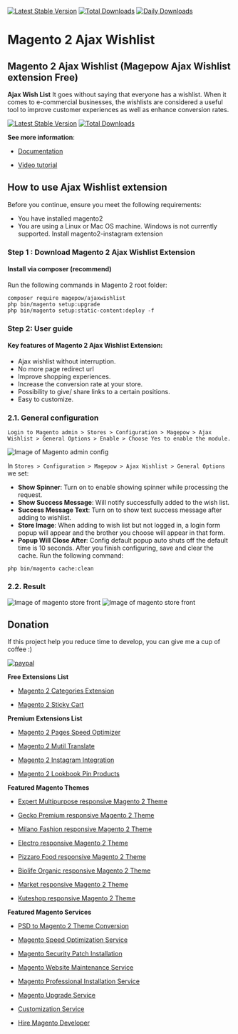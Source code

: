 
[![Latest Stable Version](https://poser.pugx.org/magepow/ajaxwishlist/v/stable)](https://packagist.org/packages/magepow/ajaxwishlist)
[![Total Downloads](https://poser.pugx.org/magepow/ajaxwishlist/downloads)](https://packagist.org/packages/magepow/ajaxwishlist)
[![Daily Downloads](https://poser.pugx.org/magepow/ajaxwishlist/d/daily)](https://packagist.org/packages/magepow/ajaxwishlist)
# Magento 2 Ajax Wishlist

## Magento 2 Ajax Wishlist (Magepow Ajax Wishlist extension Free)

**Ajax Wish List** It goes without saying that everyone has a wishlist. When it comes to e-commercial businesses, the wishlists are considered a useful tool to improve customer experiences as well as enhance conversion rates.

[![Latest Stable Version](https://poser.pugx.org/magepow/ajaxwishlist/v/stable)](https://packagist.org/packages/magepow/ajaxwishlist)
[![Total Downloads](https://poser.pugx.org/magepow/ajaxwishlist/downloads)](https://packagist.org/packages/magepow/ajaxwishlist)

**See more information**:

- [Documentation](https://docs.alothemes.com/m2/extension/ajaxwishlist/)

- [Video tutorial](https://www.youtube.com/watch?v=gTemvUzrOJg&t=57s)

## How to use Ajax Wishlist extension
Before you continue, ensure you meet the following requirements:

  * You have installed magento2
  * You are using a Linux or Mac OS machine. Windows is not currently supported.
  Install magento2-instagram extension

### Step 1 : Download Magento 2 Ajax Wishlist Extension

 #### Install via composer (recommend)
Run the following commands in Magento 2 root folder:
```
composer require magepow/ajaxwishlist
php bin/magento setup:upgrade
php bin/magento setup:static-content:deploy -f
```

### Step 2: User guide
  #### Key features of Magento 2 Ajax Wishlist Extension:
  * Ajax wishlist without interruption.
  * No more page redirect url
  * Improve shopping experiences.
  * Increase the conversion rate at your store.
  * Possibility to give/ share links to a certain positions.
  * Easy to customize.
  
  ### 2.1. General configuration

  `Login to Magento admin > Stores > Configuration > Magepow > Ajax Wishlist > General Options > Enable > Choose Yes to enable the module.`
  
  ![Image of Magento admin config](https://github.com/magepow/magento-2-ajax-wishlist/blob/master/media/backend_config.png)
  
   In `Stores > Configuration > Magepow > Ajax Wishlist > General Options` we set: 
   * **Show Spinner**: Turn on to enable showing spinner while processing the request.
   * **Show Success Message**: Will notify successfully added to the wish list.
   * **Success Message Text**: Turn on to show text success message after adding to wishlist.
   * **Store Image**: When adding to wish list but not logged in, a login form popup will appear and the brother you choose will appear in that form.
   * **Popup Will Close After**: Config default popup auto shuts off the default time is 10 seconds.
   After you finish configuring, save and clear the cache.
   Run the following command:
   
   ```
   php bin/magento cache:clean
   ```
  ### 2.2. Result
   
   ![Image of magento store front](https://github.com/magepow/magento-2-ajax-wishlist/blob/master/media/popup.png)
   ![Image of magento store front](https://github.com/magepow/magento-2-ajax-wishlist/blob/master/media//show_image_form_login.png)

 ## Donation

If this project help you reduce time to develop, you can give me a cup of coffee :) 

[![paypal](https://www.paypalobjects.com/en_US/i/btn/btn_donateCC_LG.gif)](https://www.paypal.com/paypalme/alopay)

      
**Free Extensions List**

* [Magento 2 Categories Extension](https://magepow.com/magento-categories-extension.html)

* [Magento 2 Sticky Cart](https://magepow.com/magento-sticky-cart.html)

**Premium Extensions List**

* [Magento 2 Pages Speed Optimizer](https://magepow.com/magento2-speed-optimizer.html)

* [Magento 2 Mutil Translate](https://magepow.com/magento-multi-translate.html)

* [Magento 2 Instagram Integration](https://magepow.com/magento-2-instagram.html)

* [Magento 2 Lookbook Pin Products](https://magepow.com/lookbook-pin-products.html)

**Featured Magento Themes**

* [Expert Multipurpose responsive Magento 2 Theme](https://1.envato.market/c/1314680/275988/4415?u=https://themeforest.net/item/expert-premium-responsive-magento-2-and-1-support-rtl-magento-2-/21667789)

* [Gecko Premium responsive Magento 2 Theme](https://1.envato.market/c/1314680/275988/4415?u=https://themeforest.net/item/gecko-responsive-magento-2-theme-rtl-supported/24677410)

* [Milano Fashion responsive Magento 2 Theme](https://1.envato.market/c/1314680/275988/4415?u=https://themeforest.net/item/milano-fashion-responsive-magento-1-2-theme/12141971)

* [Electro responsive Magento 2 Theme](https://1.envato.market/c/1314680/275988/4415?u=https://themeforest.net/item/electro-responsive-magento-1-2-theme/17042067)

* [Pizzaro Food responsive Magento 2 Theme](https://1.envato.market/c/1314680/275988/4415?u=https://themeforest.net/item/pizzaro-food-responsive-magento-1-2-theme/19438157)

* [Biolife Organic responsive Magento 2 Theme](https://1.envato.market/c/1314680/275988/4415?u=https://themeforest.net/item/biolife-organic-food-magento-2-theme-rtl-supported/25712510)

* [Market responsive Magento 2 Theme](https://1.envato.market/c/1314680/275988/4415?u=https://themeforest.net/item/market-responsive-magento-2-theme/22997928)

* [Kuteshop responsive Magento 2 Theme](https://1.envato.market/c/1314680/275988/4415?u=https://themeforest.net/item/kuteshop-multipurpose-responsive-magento-1-2-theme/12985435)

**Featured Magento Services**

* [PSD to Magento 2 Theme Conversion](https://magepow.com/psd-to-magento-theme-conversion.html)

* [Magento Speed Optimization Service](https://magepow.com/magento-speed-optimization-service.html)

* [Magento Security Patch Installation](https://magepow.com/magento-security-patch-installation.html)

* [Magento Website Maintenance Service](https://magepow.com/website-maintenance-service.html)

* [Magento Professional Installation Service](https://magepow.com/professional-installation-service.html)

* [Magento Upgrade Service](https://magepow.com/magento-upgrade-service.html)

* [Customization Service](https://magepow.com/customization-service.html)

* [Hire Magento Developer](https://magepow.com/hire-magento-developer.html)
